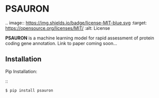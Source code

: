 PSAURON
===========

.. image:: https://img.shields.io/badge/license-MIT-blue.svg
    :target: https://opensource.org/licenses/MIT/
    :alt: License

**PSAURON** is a machine learning model for rapid assessment of protein coding gene annotation. Link to paper coming soon...

Installation
------------------

Pip Installation:

::

    $ pip install psauron